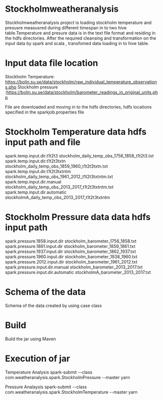 # Stockholmweatheranalysis

Stockholmweatheranalysis project is loading stockholm temperature and presusre measusred during different timespan in to two hive table.Temperature and presure data is in the text file format and residing in the hdfs directories. After the required cleansing and transformation on the input data by spark and scala , transfomed data loading in to hive table.
 
# Input data file location
Stockholm Temperature: https://bolin.su.se/data/stockholm/raw_individual_temperature_observations.php
Stockholm pressure :https://bolin.su.se/data/stockholm/barometer_readings_in_original_units.php

File are downloaded and moving in to the hdfs directories, hdfs locations specified in the sparkjob.properties file

# Stockholm Temperature data hdfs input path and file
spark.temp.input.dir.t1t2t3           stockholm_daily_temp_obs_1756_1858_t1t2t3.txt
spark.temp.input.dir.t1t2t3txtn       stockholm_daily_temp_obs_1859_1960_t1t2t3txtn.txt
spark.temp.input.dir.t1t2t3txtntm     stockholm_daily_temp_obs_1961_2012_t1t2t3txtntm.txt
spark.temp.input.dir.manual           stockholm_daily_temp_obs_2013_2017_t1t2t3txtntm.txt
spark.temp.input.dir.automatic        stockholmA_daily_temp_obs_2013_2017_t1t2t3txtntm

# Stockholm Pressure data data hdfs input path
spark.pressure.1858.input.dir 	      stockholm_barometer_1756_1858.txt
spark.pressure.1861.input.dir         stockholm_barometer_1859_1861.txt
spark.pressure.1937.input.dir         stockholm_barometer_1862_1937.txt
spark.pressure.1960.input.dir         stockholm_barometer_1938_1960.txt
spark.pressure.2012.input.dir         stockholm_barometer_1961_2012.txt
spark.pressure.input.dir.manual       stockholm_barometer_2013_2017.txt
spark.pressure.input.dir.automatic    stockholmA_barometer_2013_2017.txt

# Schema of the data
Schema of the data created by using case class

# Build
Build the jar using Maven
  
# Execution of jar
Temperature Analysis
spark-submit --class com.weatheranalysis.spark.StockholmPressure --master yarn <location of weatheranalysis-1.0.0.jar>

Pressure Analaysis
spark-submit --class com.weatheranalysis.spark.StockholmTemperature --master yarn <location of weatheranalysis-1.0.0.jar>
